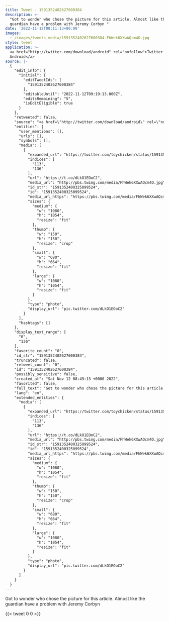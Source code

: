 ```yaml
---
title: Tweet - 1591352402627600384
description: >-
  "Got to wonder who chose the picture for this article. Almost like the
  guardian have a problem with Jeremy Corbyn "
date: '2022-11-12T08:11:13+00:00'
images:
  - /images/tweets_media/1591352402627600384-FhWek6XXwAQcm4O.jpg
style: tweet
application: >-
  <a href="http://twitter.com/download/android" rel="nofollow">Twitter for
  Android</a>
source: |-
  {
    "edit_info": {
      "initial": {
        "editTweetIds": [
          "1591352402627600384"
        ],
        "editableUntil": "2022-11-12T09:19:13.000Z",
        "editsRemaining": "5",
        "isEditEligible": true
      }
    },
    "retweeted": false,
    "source": "<a href=\"http://twitter.com/download/android\" rel=\"nofollow\">Twitter for Android</a>",
    "entities": {
      "user_mentions": [],
      "urls": [],
      "symbols": [],
      "media": [
        {
          "expanded_url": "https://twitter.com/toychicken/status/1591352402627600384/photo/1",
          "indices": [
            "113",
            "136"
          ],
          "url": "https://t.co/dLkO1EOoC2",
          "media_url": "http://pbs.twimg.com/media/FhWek6XXwAQcm4O.jpg",
          "id_str": "1591352400325099524",
          "id": "1591352400325099524",
          "media_url_https": "https://pbs.twimg.com/media/FhWek6XXwAQcm4O.jpg",
          "sizes": {
            "medium": {
              "w": "1080",
              "h": "1054",
              "resize": "fit"
            },
            "thumb": {
              "w": "150",
              "h": "150",
              "resize": "crop"
            },
            "small": {
              "w": "680",
              "h": "664",
              "resize": "fit"
            },
            "large": {
              "w": "1080",
              "h": "1054",
              "resize": "fit"
            }
          },
          "type": "photo",
          "display_url": "pic.twitter.com/dLkO1EOoC2"
        }
      ],
      "hashtags": []
    },
    "display_text_range": [
      "0",
      "136"
    ],
    "favorite_count": "0",
    "id_str": "1591352402627600384",
    "truncated": false,
    "retweet_count": "0",
    "id": "1591352402627600384",
    "possibly_sensitive": false,
    "created_at": "Sat Nov 12 08:49:13 +0000 2022",
    "favorited": false,
    "full_text": "Got to wonder who chose the picture for this article. Almost like the guardian have a problem with Jeremy Corbyn https://t.co/dLkO1EOoC2",
    "lang": "en",
    "extended_entities": {
      "media": [
        {
          "expanded_url": "https://twitter.com/toychicken/status/1591352402627600384/photo/1",
          "indices": [
            "113",
            "136"
          ],
          "url": "https://t.co/dLkO1EOoC2",
          "media_url": "http://pbs.twimg.com/media/FhWek6XXwAQcm4O.jpg",
          "id_str": "1591352400325099524",
          "id": "1591352400325099524",
          "media_url_https": "https://pbs.twimg.com/media/FhWek6XXwAQcm4O.jpg",
          "sizes": {
            "medium": {
              "w": "1080",
              "h": "1054",
              "resize": "fit"
            },
            "thumb": {
              "w": "150",
              "h": "150",
              "resize": "crop"
            },
            "small": {
              "w": "680",
              "h": "664",
              "resize": "fit"
            },
            "large": {
              "w": "1080",
              "h": "1054",
              "resize": "fit"
            }
          },
          "type": "photo",
          "display_url": "pic.twitter.com/dLkO1EOoC2"
        }
      ]
    }
  }
---
```

Got to wonder who chose the picture for this article. Almost like the guardian have a problem with Jeremy Corbyn 
    
{{< tweet 0 0 >}}
    
